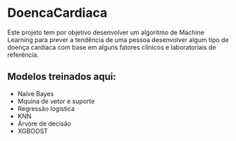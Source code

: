# DoencaCardiaca
Este projeto tem por objetivo desenvolver um algoritmo de Machine Learning para prever a tendência de uma pessoa desenvolver algum tipo de doença cardíaca com base em alguns fatores clínicos e laboratoriais de referência.


## Modelos treinados aqui:
* Naive Bayes
* Mquina de vetor e suporte
* Regressão logistica
* KNN
* Árvore de decisão
* XGBOOST

